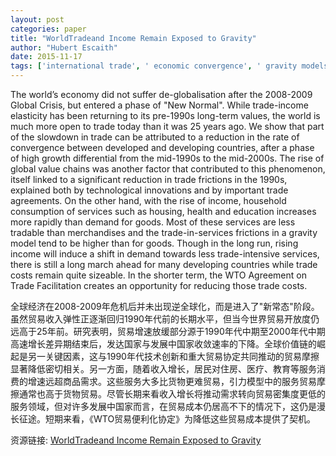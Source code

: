 ```yaml
---
layout: post
categories: paper
title: "WorldTradeand Income Remain Exposed to Gravity"
author: "Hubert Escaith"
date: 2015-11-17
tags: ['international trade', ' economic convergence', ' gravity models', ' global value chains', ' trade facilitation']
---
```


The world’s economy did not suffer de-globalisation after the 2008-2009 Global Crisis, but entered a phase of "New Normal". While trade-income elasticity has been returning to its pre-1990s long-term values, the world is much more open to trade today than it was 25 years ago.  We show that part of the slowdown in trade can be attributed to a reduction in the rate of convergence between developed and developing countries, after a phase of high growth differential from the mid-1990s to the mid-2000s. The rise of global value chains was another factor that contributed to this phenomenon, itself linked to a significant reduction in trade frictions in the 1990s, explained both by technological innovations and by important trade agreements. On the other hand, with the rise of income, household consumption of services such as housing, health and education increases more rapidly than demand for goods. Most of these services are less tradable than merchandises and the trade-in-services frictions in a gravity model tend to be higher than for goods. Though in the long run, rising income will induce a shift in demand towards less trade-intensive services, there is still a long march ahead for many developing countries while trade costs remain quite sizeable. In the shorter term, the WTO Agreement on Trade Facilitation creates an opportunity for reducing those trade costs.

全球经济在2008-2009年危机后并未出现逆全球化，而是进入了"新常态"阶段。虽然贸易收入弹性正逐渐回归1990年代前的长期水平，但当今世界贸易开放度仍远高于25年前。研究表明，贸易增速放缓部分源于1990年代中期至2000年代中期高速增长差异期结束后，发达国家与发展中国家收敛速率的下降。全球价值链的崛起是另一关键因素，这与1990年代技术创新和重大贸易协定共同推动的贸易摩擦显著降低密切相关。另一方面，随着收入增长，居民对住房、医疗、教育等服务消费的增速远超商品需求。这些服务大多比货物更难贸易，引力模型中的服务贸易摩擦通常也高于货物贸易。尽管长期来看收入增长将推动需求转向贸易密集度更低的服务领域，但对许多发展中国家而言，在贸易成本仍居高不下的情况下，这仍是漫长征途。短期来看，《WTO贸易便利化协定》为降低这些贸易成本提供了契机。

资源链接: [WorldTradeand Income Remain Exposed to Gravity](https://papers.ssrn.com/sol3/papers.cfm?abstract_id=2689508)
